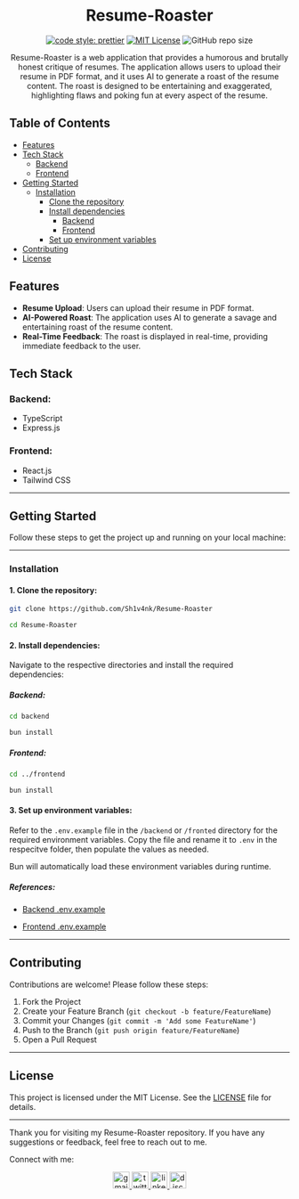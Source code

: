 <div align="center">

# Resume-Roaster

[![code style: prettier](https://img.shields.io/badge/code_style-prettier-ff69b4.svg?style=flat-square)](https://github.com/prettier/prettier)
[![MIT License](https://img.shields.io/badge/License-MIT-green.svg)](https://choosealicense.com/licenses/mit/)
![GitHub repo size](https://img.shields.io/github/repo-size/Sh1v4nk/Resume-Roaster)

Resume-Roaster is a web application that provides a humorous and brutally honest critique of resumes. The application allows users to upload their resume in PDF format, and it uses AI to generate a roast of the resume content. The roast is designed to be entertaining and exaggerated, highlighting flaws and poking fun at every aspect of the resume.

</div>

## Table of Contents

- [Features](#features)
- [Tech Stack](#tech-stack)
  - [Backend](#backend)
  - [Frontend](#frontend)
- [Getting Started](#getting-started)
  - [Installation](#installation)
    - [Clone the repository](#1-clone-the-repository)
    - [Install dependencies](#2-install-dependencies)
      - [Backend](#backend-1)
      - [Frontend](#frontend-1)
    - [Set up environment variables](#3-set-up-environment-variables)
- [Contributing](#contributing)
- [License](#license)

## Features

- **Resume Upload**: Users can upload their resume in PDF format.
- **AI-Powered Roast**: The application uses AI to generate a savage and entertaining roast of the resume content.
- **Real-Time Feedback**: The roast is displayed in real-time, providing immediate feedback to the user.

## Tech Stack

### Backend:

- TypeScript
- Express.js

### Frontend:

- React.js
- Tailwind CSS

---

## Getting Started

Follow these steps to get the project up and running on your local machine:

---

### Installation

#### 1. Clone the repository:

```bash
git clone https://github.com/Sh1v4nk/Resume-Roaster

cd Resume-Roaster
```

#### 2. Install dependencies:

Navigate to the respective directories and install the required dependencies:

##### Backend:

```bash
cd backend

bun install
```

##### Frontend:

```bash
cd ../frontend

bun install
```

#### 3. Set up environment variables:

Refer to the `.env.example` file in the `/backend` or `/fronted` directory for the required environment variables. Copy the file and rename it to `.env` in the respecitve folder, then populate the values as needed.

Bun will automatically load these environment variables during runtime.

##### References:

- [Backend .env.example](https://github.com/Sh1v4nk/Resume-Roaster/blob/main/backend/.env.example)

- [Frontend .env.example](https://github.com/Sh1v4nk/Resume-Roaster/blob/main/frontend/.env.example)

---

## Contributing

Contributions are welcome! Please follow these steps:

1. Fork the Project
2. Create your Feature Branch (`git checkout -b feature/FeatureName`)
3. Commit your Changes (`git commit -m 'Add some FeatureName'`)
4. Push to the Branch (`git push origin feature/FeatureName`)
5. Open a Pull Request

---

## License

This project is licensed under the MIT License. See the [LICENSE](https://github.com/Sh1v4nk/Resume-Roaster/blob/main/LICENSE) file for details.

---

Thank you for visiting my Resume-Roaster repository. If you have any suggestions or feedback, feel free to reach out to me.

Connect with me:

<div align="center">
  <a href="mailto:shivankpandey113@gmail.com" target="_blank">
    <img src="https://img.shields.io/static/v1?message=Gmail&logo=gmail&label=&color=D14836&logoColor=white&labelColor=&style=for-the-badge" height="30" alt="gmail logo"  />
  </a>
  <a href="https://twitter.com/sh1v4nk" target="_blank">
    <img src="https://img.shields.io/static/v1?message=Twitter&logo=twitter&label=&color=1DA1F2&logoColor=white&labelColor=&style=for-the-badge" height="30" alt="twitter logo"  />
  </a>
    <a href="https://www.linkedin.com/in/sh1v4nk/" target="_blank">
    <img src="https://img.shields.io/static/v1?message=LinkedIn&logo=linkedin&label=&color=0077B5&logoColor=white&labelColor=&style=for-the-badge" height="30" alt="linkedin logo"  />
  </a>
  <a href="https://discord.com/users/571299781096505344" target="_blank">
    <img src="https://img.shields.io/static/v1?message=Discord&logo=discord&label=&color=7289DA&logoColor=white&labelColor=&style=for-the-badge" height="30" alt="discord logo"  />
  </a>
</div>
